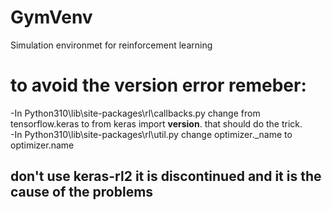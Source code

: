 # GymVenv
Simulation environmet for reinforcement learning  
  
  
  
# to avoid the __version__ error remeber:  
-In Python310\lib\site-packages\rl\callbacks.py change from tensorflow.keras to from keras import __version__. that should do the trick.  
-In Python310\lib\site-packages\rl\util.py change optimizer._name to optimizer.name    
  
## don't use keras-rl2 it is discontinued and it is the cause of the problems

